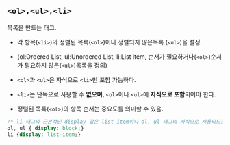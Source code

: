 ## ```<ol>,<ul>,<li>```

목록을 만드는 태그.

- 각 항목(```<li>```)의 정렬된 목록(```<ol>```)이나 정렬되지 않은목록 (```<ul>```)을 설정.
- (ol:Ordered List, ul:Unordered List, li:List item, 순서가 필요하거나(```<ol>```)순서가 필요하지 않은(```<ul>```)목록을 정의)

- ```<ol>```과 ```<ul>```은 자식으로 ```<li>```만 포함 가능하다.
- ```<li>```는 단독으로 사용할 수 **없으며**, ```<ol>```이나 ```<ul>```에 **자식으로 포함**되어야 한다.
- 정렬된 목록(```<ol>```)의 항목 순서는 중요도를 의미할 수 있음.

```css
/* li 태그의 근본적인 display 값은 list-item이나 ol, ul 태그의 자식으로 사용되므로 block요소라고 이해하면 된다. */
ol, ul { display: block;}
li {display: list-item;}
```